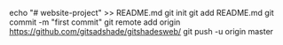 echo "# website-project" >> README.md
git init
git add README.md
git commit -m "first commit"
git remote add origin https://github.com/gitsadshade/gitshadesweb/
git push -u origin master
